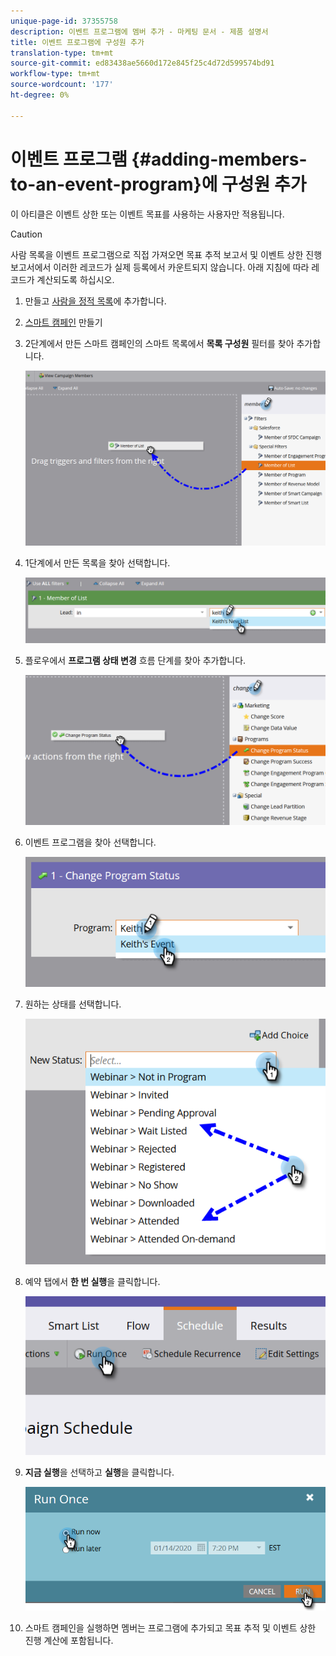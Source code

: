 ```yaml
---
unique-page-id: 37355758
description: 이벤트 프로그램에 멤버 추가 - 마케팅 문서 - 제품 설명서
title: 이벤트 프로그램에 구성원 추가
translation-type: tm+mt
source-git-commit: ed83438ae5660d172e845f25c4d72d599574bd91
workflow-type: tm+mt
source-wordcount: '177'
ht-degree: 0%

---
```



# 이벤트 프로그램 {#adding-members-to-an-event-program}에 구성원 추가

이 아티클은 이벤트 상한 또는 이벤트 목표를 사용하는 사용자만 적용됩니다.

>[!CAUTION]
>
>사람 목록을 이벤트 프로그램으로 직접 가져오면 목표 추적 보고서 및 이벤트 상한 진행 보고서에서 이러한 레코드가 실제 등록에서 카운트되지 않습니다. 아래 지침에 따라 레코드가 계산되도록 하십시오.

1. 만들고 [사람을 정적 목록](/help/marketo/product-docs/core-marketo-concepts/smart-lists-and-static-lists/static-lists/create-a-static-list.md)에 추가합니다.

1. [스마트 캠페인](/help/marketo/product-docs/core-marketo-concepts/smart-campaigns/creating-a-smart-campaign/create-a-new-smart-campaign.md) 만들기

1. 2단계에서 만든 스마트 캠페인의 스마트 목록에서 **목록 구성원** 필터를 찾아 추가합니다.

   ![](assets/three.png)

1. 1단계에서 만든 목록을 찾아 선택합니다.

   ![](assets/four.png)

1. 플로우에서 **프로그램 상태 변경** 흐름 단계를 찾아 추가합니다.

   ![](assets/five.png)

1. 이벤트 프로그램을 찾아 선택합니다.

   ![](assets/six.png)

1. 원하는 상태를 선택합니다.

   ![](assets/seven.png)

1. 예약 탭에서 **한 번 실행**&#x200B;을 클릭합니다.

   ![](assets/eight.png)

1. **지금 실행**&#x200B;을 선택하고 **실행**&#x200B;을 클릭합니다.

   ![](assets/nine.png)

1. 스마트 캠페인을 실행하면 멤버는 프로그램에 추가되고 목표 추적 및 이벤트 상한 진행 계산에 포함됩니다.
